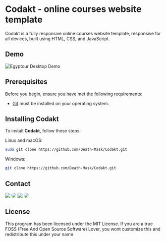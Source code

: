 # Codakt  -  online courses website template
Codakt is a fully responsive online courses website template, responsive for all devices, built using HTML, CSS, and JavaScript. 

## Demo

![Egyptour Desktop Demo](./website-demo-image/desktop.jpg "Desktop Demo")

## Prerequisites

Before you begin, ensure you have met the following requirements:

* [Git](https://git-scm.com/downloads "Download Git") must be installed on your operating system.

## Installing Codakt

To install **Codakt**, follow these steps:

Linux and macOS:

```bash
sudo git clone https://github.com/Death-Mask/Codakt.git
```

Windows:

```bash
git clone https://github.com/Death-Mask/Codakt.git
```

## Contact

<p align="left">
  <a href="https://deathmask.rf.gd" target="_blank"><img src="https://custom-icon-badges.herokuapp.com/badge/Website-white?style=for-the-badge&logo=earth_9647256&logoColor=black%22%20style=%22border-radius:%2030px%22%20target=%22_blank"></a>
  <a href="https://www.linkedin.com/in/ahmed-abd-alalim-286768299/" target="_blank"><img src="https://img.shields.io/badge/-LinkedIn-%230077B5?style=for-the-badge&logo=linkedin&logoColor=white" style="border-radius: 30px" target="_blank"></a>
  <a href="https://github.com/Death-Mask" target="_blank"><img src="https://img.shields.io/badge/GitHub-000000?style=for-the-badge&logo=github&logoColor=whit style="border-radius: 30px" target="_blank"></a>
  <a href="https://tryhackme.com/p/DeathMask" target="_blank"><img src="https://custom-icon-badges.herokuapp.com/badge/TryHackMe-262c3e?style=for-the-badge&logo=tryhackme&logoColor=white" style="border-radius: 30px" target="_blank"></a>
  
</p>

## License

This program has been licensed under the MIT License. If you are a true FOSS (Free And Open Source Software) Lover, you wont customize this and redistribute this under your name
